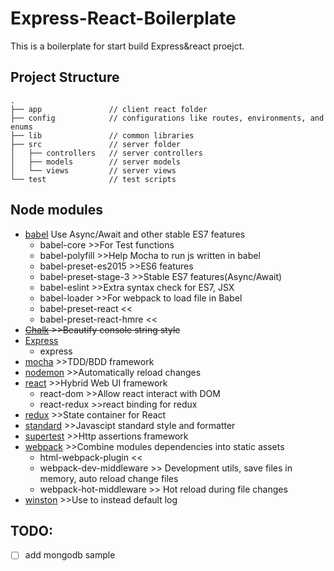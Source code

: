 # Express-React-Boilerplate

This is a boilerplate for start build Express&react proejct.

## Project Structure
```
.
├── app               // client react folder
├── config            // configurations like routes, environments, and enums
├── lib               // common libraries
├── src               // server folder
│   ├── controllers   // server controllers
│   ├── models        // server models
│   └── views         // server views
└── test              // test scripts
```

## Node modules
* [babel](https://babeljs.io/) Use Async/Await and other stable ES7 features
  * babel-core >>For Test functions
  * babel-polyfill >>Help Mocha to run js written in babel
  * babel-preset-es2015 >>ES6 features
  * babel-preset-stage-3 >>Stable ES7 features(Async/Await)
  * babel-eslint >>Extra syntax check for ES7, JSX
  * babel-loader >>For webpack to load file in Babel
  * babel-preset-react <<
  * babel-preset-react-hmre <<
* ~~[Chalk](https://github.com/chalk/chalk) >>Beautify console string style~~
* [Express](http://expressjs.com/)
  * express
* [mocha](https://mochajs.org/) >>TDD/BDD framework
* [nodemon](http://nodemon.io/) >>Automatically reload changes
* [react](https://facebook.github.io/react/) >>Hybrid Web UI framework
  * react-dom >>Allow react interact with DOM
  * react-redux >>react binding for redux
* [redux](http://redux.js.org/) >>State container for React
* [standard](http://standardjs.com/) >>Javascipt standard style and formatter
* [supertest](https://github.com/visionmedia/supertest) >>Http assertions framework
* [webpack](https://webpack.github.io/) >>Combine modules dependencies into static assets
  * html-webpack-plugin <<
  * webpack-dev-middleware >> Development utils, save files in memory, auto reload change files
  * webpack-hot-middleware >> Hot reload during file changes
* [winston](https://github.com/winstonjs/winston) >>Use to instead default log

## TODO:
- [ ] add mongodb sample
